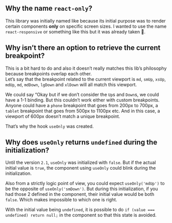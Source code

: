 ## Why the name `react-only`?

This library was initially named like because its initial purpose was to render certain components **only** on specific screen sizes. I wanted to use the name `react-responsive` or something like this but it was already taken 🤷.

## Why isn’t there an option to retrieve the current breakpoint?

This is a bit hard to do and also it doesn’t really matches this lib’s philosophy because breakpoints overlap each other.\
Let’s say that the breakpoint related to the current viewport is `md`, `smUp`, `xsUp`, `mdUp`, `md`, `mdDown`, `lgDown` and `xlDown` will all match this viewport.

We could say “Okay but if we don’t consider the `Up`s and `Down`s, we could have a 1-1 binding. But this couldn’t work either with custom breakpoints. Anyone could have a `phone` breakpoint that goes from 200px to 700px, a `tablet` breakpoint that goes from 500px to 1100px etc. And in this case, a viewport of 600px doesn’t match a unique breakpoint.

That’s why the hook `useOnly` was created.

## Why does `useOnly` returns `undefined` during the initialization?

Until the version `2.1`, `useOnly` was initialized with `false`. But if the actual initial value is `true`, the component using `useOnly` could blink during the initialization.

Also from a strictly logic point of view, you could expect `useOnly('mdUp')` to be the opposite of `useOnly('smDown')`. But during this initialization, if you had those 2 defined in the component, their initial value would be both `false`. Which makes impossible to which one is right.

With the initial value being `undefined`, it is possible to do `if (value === undefined) return null;` in the component so that this state is avoided.
